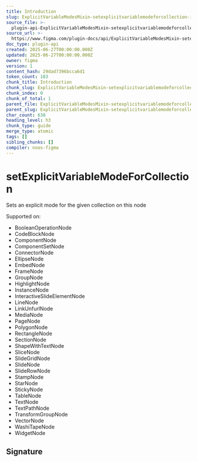 ```yaml
---
title: Introduction
slug: ExplicitVariableModesMixin-setexplicitvariablemodeforcollection-introduction
source_file: >-
  plugin-api-ExplicitVariableModesMixin-setexplicitvariablemodeforcollection.html
source_url: >-
  https://www.figma.com/plugin-docs/api/ExplicitVariableModesMixin-setexplicitvariablemodeforcollection/
doc_type: plugin-api
created: 2025-06-27T00:00:00.000Z
updated: 2025-06-27T00:00:00.000Z
owner: figma
version: 1
content_hash: 29dad7396bcca6d1
token_count: 183
chunk_title: Introduction
chunk_slug: ExplicitVariableModesMixin-setexplicitvariablemodeforcollection-introduction
chunk_index: 0
chunk_of_total: 1
parent_file: ExplicitVariableModesMixin-setexplicitvariablemodeforcollection.md
parent_slug: ExplicitVariableModesMixin-setexplicitvariablemodeforcollection
char_count: 638
heading_level: h3
chunk_type: guide
merge_type: atomic
tags: []
sibling_chunks: []
compiler: noos-figma
---
```


# setExplicitVariableModeForCollection

Sets an explicit mode for the given collection on this node

 Supported on:

- BooleanOperationNode
- CodeBlockNode
- ComponentNode
- ComponentSetNode
- ConnectorNode
- EllipseNode
- EmbedNode
- FrameNode
- GroupNode
- HighlightNode
- InstanceNode
- InteractiveSlideElementNode
- LineNode
- LinkUnfurlNode
- MediaNode
- PageNode
- PolygonNode
- RectangleNode
- SectionNode
- ShapeWithTextNode
- SliceNode
- SlideGridNode
- SlideNode
- SlideRowNode
- StampNode
- StarNode
- StickyNode
- TableNode
- TextNode
- TextPathNode
- TransformGroupNode
- VectorNode
- WashiTapeNode
- WidgetNode

## Signature
